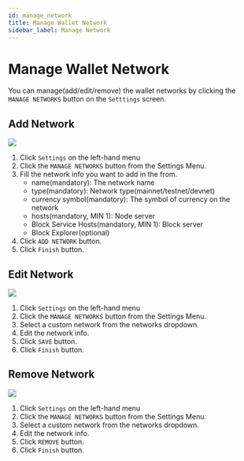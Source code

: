```yaml
---
id: manage_network
title: Manage Wallet Network
sidebar_label: Manage Network
---
```


# Manage Wallet Network

You can manage(add/edit/remove) the wallet networks by clicking the `MANAGE NETWORKS` button on the `Setttings` screen.

## Add Network

![](/img/wallet/gif/manage_network_add.gif)

1. Click `Settings` on the left-hand menu
2. Click the `MANAGE NETWORKS` button from the Settings Menu.
3. Fill the network info you want to add in the from.
   - name(mandatory): The network name 
   - type(mandatory): Network type(mainnet/testnet/devnet)
   - currency symbol(mandatory): The symbol of currency on the network
   - hosts(mandatory, MIN 1): Node server
   - Block Service Hosts(mandatory, MIN 1): Block server
   - Block Explorer(optional)
4. Click `ADD NETWORK` button.
5. Click `Finish` button.

## Edit Network

![](/img/wallet/gif/manage_network_edit.gif)

1. Click `Settings` on the left-hand menu
2. Click the `MANAGE NETWORKS` button from the Settings Menu.
3. Select a custom network from the networks dropdown.
4. Edit the network info.
5. Click `SAVE` button.
6. Click `Finish` button.

## Remove Network

![](/img/wallet/gif/manage_network_remove.gif)

1. Click `Settings` on the left-hand menu
2. Click the `MANAGE NETWORKS` button from the Settings Menu.
3. Select a custom network from the networks dropdown.
4. Edit the network info.
5. Click `REMOVE` button.
6. Click `Finish` button.
